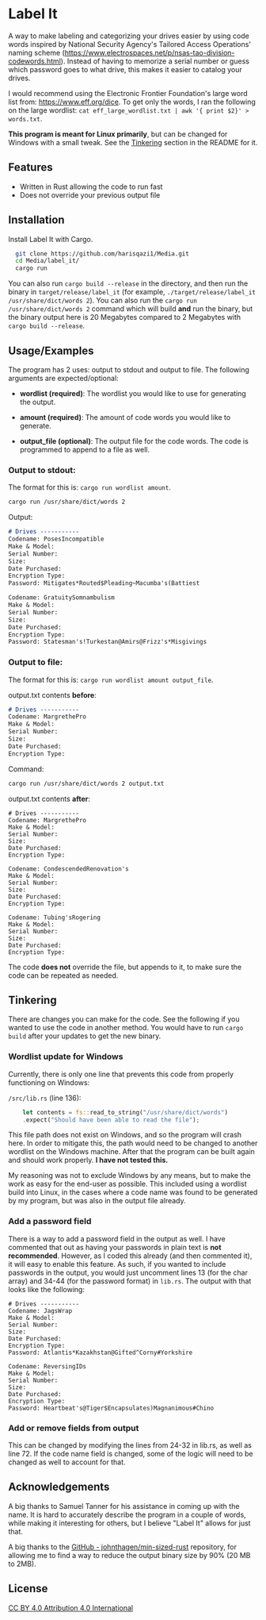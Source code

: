 # Label It

A way to make labeling and categorizing your drives easier by using code words inspired by National Security Agency's Tailored Access Operations' naming scheme (https://www.electrospaces.net/p/nsas-tao-division-codewords.html). Instead of having to memorize a serial number or guess which password goes to what drive, this makes it easier to catalog your drives. 

I would recommend using the Electronic Frontier Foundation's large word list from: https://www.eff.org/dice. To get only the words, I ran the following on the large wordlist: `cat eff_large_wordlist.txt | awk '{ print $2}' > words.txt`.

**This program is meant for Linux primarily**, but can be changed for Windows with a small tweak. See the [Tinkering](#wordlist-update-for-windows) section in the README for it.

## Features

- Written in Rust allowing the code to run fast 
- Does not override your previous output file

## Installation

Install Label It with Cargo. 

```bash
  git clone https://github.com/harisqazi1/Media.git
  cd Media/label_it/
  cargo run
```

You can also run `cargo build --release` in the directory, and then run the binary in `target/release/label_it` (for example, `./target/release/label_it /usr/share/dict/words 2`). You can also run the `cargo run /usr/share/dict/words 2` command which will build **and** run the binary, but the binary output here is 20 Megabytes compared to 2 Megabytes with `cargo build --release`.

## Usage/Examples

The program has 2 uses: output to stdout and output to file. The following arguments are expected/optional:

- **wordlist (required)**: The wordlist you would like to use for generating the output.

- **amount (required)**: The amount of code words you would like to generate.

- **output_file (optional)**: The output file for the code words. The code is programmed to append to a file as well.

### Output to stdout:

The format for this is: `cargo run wordlist amount`.

```bash
cargo run /usr/share/dict/words 2
```

Output:

```markdown
# Drives -----------
Codename: PosesIncompatible
Make & Model: 
Serial Number: 
Size: 
Date Purchased: 
Encryption Type: 
Password: Mitigates*Routed$Pleading~Macumba's(Battiest

Codename: GratuitySomnambulism
Make & Model: 
Serial Number: 
Size: 
Date Purchased: 
Encryption Type: 
Password: Statesman's!Turkestan@Amirs@Frizz's*Misgivings
```

### Output to file:

The format for this is: `cargo run wordlist amount output_file`.

output.txt contents **before**:

```markdown
# Drives -----------
Codename: MargrethePro
Make & Model: 
Serial Number: 
Size: 
Date Purchased: 
Encryption Type:
```

Command:

```bash
cargo run /usr/share/dict/words 2 output.txt
```

output.txt contents **after**:

```mark
# Drives -----------
Codename: MargrethePro
Make & Model: 
Serial Number: 
Size: 
Date Purchased: 
Encryption Type: 

Codename: CondescendedRenovation's
Make & Model: 
Serial Number: 
Size: 
Date Purchased: 
Encryption Type: 

Codename: Tubing'sRogering
Make & Model: 
Serial Number: 
Size: 
Date Purchased: 
Encryption Type: 

```

The code **does not** override the file, but appends to it, to make sure the code can be repeated as needed.

## Tinkering

There are changes you can make for the code. See the following if you wanted to use the code in another method. You would have to run `cargo build` after your updates to get the new binary.

### Wordlist update for Windows

Currently, there is only one line that prevents this code from properly functioning on Windows:

`/src/lib.rs` (line 136):

```rust
    let contents = fs::read_to_string("/usr/share/dict/words")
    .expect("Should have been able to read the file");
```

This file path does not exist on Windows, and so the program will crash here. In order to mitigate this, the path would need to be changed to another wordlist on the Windows machine. After that the program can be built again and should work properly. **I have not tested this.**

My reasoning was not to exclude Windows by any means, but to make the work as easy for the end-user as possible. This included using a wordlist build into Linux, in the cases where a code name was found to be generated by my program, but was also in the output file already.

### Add a password field

There is a way to add a password field in the output as well. I have commented that out as having your passwords in plain text is **not recommended**. However, as I coded this already (and then commented it), it will easy to enable this feature. As such, if you wanted to include passwords in the output, you would just uncomment lines 13 (for the char array) and 34-44 (for the password format) in `lib.rs`. The output with that looks like the following:

```
# Drives -----------
Codename: JagsWrap
Make & Model: 
Serial Number: 
Size: 
Date Purchased: 
Encryption Type: 
Password: Atlantis*Kazakhstan@Gifted^Corny#Yorkshire

Codename: ReversingIDs
Make & Model: 
Serial Number: 
Size: 
Date Purchased: 
Encryption Type: 
Password: Heartbeat's@Tiger$Encapsulates)Magnanimous#Chino
```

### Add or remove fields from output

This can be changed by modifying the lines from 24-32 in lib.rs, as well as line 72. If the code name field is changed, some of the logic will need to be changed as well to account for that.

## Acknowledgements

A big thanks to Samuel Tanner for his assistance in coming up with the name. It is hard to accurately describe the program in a couple of words, while making it interesting for others, but I believe "Label It" allows for just that. 

A big thanks to the [GitHub - johnthagen/min-sized-rust](https://github.com/johnthagen/min-sized-rust) repository, for allowing me to find a way to reduce the output binary size by 90% (20 MB to 2MB).

## License

[CC BY 4.0 Attribution 4.0 International](https://creativecommons.org/licenses/by/4.0/)
